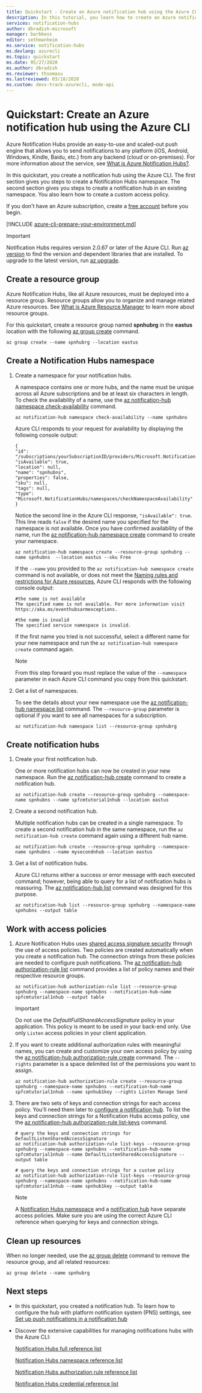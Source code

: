 ```yaml
---
title: Quickstart - Create an Azure notification hub using the Azure CLI | Microsoft Docs
description: In this tutorial, you learn how to create an Azure notification hub using the Azure CLI.
services: notification-hubs
author: dbradish-microsoft
manager: barbkess
editor: sethmanheim
ms.service: notification-hubs
ms.devlang: azurecli
ms.topic: quickstart
ms.date: 05/27/2020
ms.author: dbradish
ms.reviewer: thsomasu
ms.lastreviewed: 03/18/2020
ms.custom: devx-track-azurecli, mode-api
---
```


# Quickstart: Create an Azure notification hub using the Azure CLI

Azure Notification Hubs provide an easy-to-use and scaled-out push engine that allows you to send notifications to any platform (iOS, Android, Windows, Kindle, Baidu, etc.) from any backend (cloud or on-premises). For more information about the service, see [What is Azure Notification Hubs?](notification-hubs-push-notification-overview.md).

In this quickstart, you create a notification hub using the Azure CLI. The first section gives you steps to create a Notification Hubs namespace. The second section gives you steps to create a notification hub in an existing namespace. You also learn how to create a custom access policy.

If you don't have an Azure subscription, create a [free account](https://azure.microsoft.com/free/?WT.mc_id=A261C142F) before you begin.

[!INCLUDE [azure-cli-prepare-your-environment.md](~/reusable-content/azure-cli/azure-cli-prepare-your-environment.md)]

> [!IMPORTANT]
> Notification Hubs requires version 2.0.67 or later of the Azure CLI. Run [az version](/cli/azure/reference-index#az-version) to find the version and dependent libraries that are installed. To upgrade to the latest version, run [az upgrade](/cli/azure/reference-index#az-upgrade).

## Create a resource group

Azure Notification Hubs, like all Azure resources, must be deployed into a resource group.  Resource groups allow you to organize and manage related Azure resources.  See [What is Azure Resource Manager](../azure-resource-manager/management/overview.md) to learn more about resource groups.

For this quickstart, create a resource group named **spnhubrg** in the **eastus** location with the following [az group create](/cli/azure/group#az-group-create) command.

```azurecli
az group create --name spnhubrg --location eastus
```

## Create a Notification Hubs namespace

1. Create a namespace for your notification hubs.

   A namespace contains one or more hubs, and the name must be unique across all Azure subscriptions and be at least six characters in length. To check the availability of a name, use the [az notification-hub namespace check-availability](/cli/azure/notification-hub/namespace#az-notification-hub-namespace-check-availability) command.

   ```azurecli
   az notification-hub namespace check-availability --name spnhubns
   ```

   Azure CLI responds to your request for availability by displaying the following console output:

   ```shell
   {
   "id": "/subscriptions/yourSubscriptionID/providers/Microsoft.NotificationHubs/checkNamespaceAvailability",
   "isAvailable": true,
   "location": null,
   "name": "spnhubns",
   "properties": false,
   "sku": null,
   "tags": null,
   "type": "Microsoft.NotificationHubs/namespaces/checkNamespaceAvailability"
   }
   ```

   Notice the second line in the Azure CLI response, `"isAvailable": true`. This line reads `false` if the desired name you specified for the namespace is not available. Once you have confirmed availability of the name, run the [az notification-hub namespace create](/cli/azure/notification-hub/namespace#az-notification-hub-namespace-create) command to create your namespace.  

   ```azurecli
   az notification-hub namespace create --resource-group spnhubrg --name spnhubns  --location eastus --sku Free
   ```

   If the `--name` you provided to the `az notification-hub namespace create` command is not available, or does not meet the [Naming rules and restrictions for Azure resources](../azure-resource-manager/management/resource-name-rules.md), Azure CLI responds with the following console output:

   ```shell
   #the name is not available
   The specified name is not available. For more information visit https://aka.ms/eventhubsarmexceptions.

   #the name is invalid
   The specified service namespace is invalid.
   ```

   If the first name you tried is not successful, select a different name for your new namespace and run the `az notification-hub namespace create` command again.

   > [!NOTE]
   > From this step forward you must replace the value of the `--namespace` parameter in each Azure CLI command you copy from this quickstart.

2. Get a list of namespaces.

   To see the details about your new namespace use the [az notification-hub namespace list](/cli/azure/notification-hub/namespace#az-notification-hub-namespace-list) command. The `--resource-group` parameter is optional if you want to see all namespaces for a subscription.

   ```azurecli
   az notification-hub namespace list --resource-group spnhubrg
   ```

## Create notification hubs

1. Create your first notification hub.

   One or more notification hubs can now be created in your new namespace. Run the [az notification-hub create](/cli/azure/notification-hub#az-notification-hub-create) command to create a notification hub.

   ```azurecli
   az notification-hub create --resource-group spnhubrg --namespace-name spnhubns --name spfcmtutorial1nhub --location eastus
   ```

2. Create a second notification hub.

   Multiple notification hubs can be created in a single namespace. To create a second notification hub in the same namespace, run the `az notification-hub create` command again using a different hub name.

   ```azurecli
   az notification-hub create --resource-group spnhubrg --namespace-name spnhubns --name mysecondnhub --location eastus 
   ```

3. Get a list of notification hubs.

   Azure CLI returns either a success or error message with each executed command; however, being able to query for a list of notification hubs is reassuring. The [az notification-hub list](/cli/azure/notification-hub#az-notification-hub-list) command was designed for this purpose.

   ```azurecli
   az notification-hub list --resource-group spnhubrg --namespace-name spnhubns --output table
   ```

## Work with access policies

1. Azure Notification Hubs uses [shared access signature security](./notification-hubs-push-notification-security.md) through the use of access policies. Two policies are created automatically when you create a notification hub. The connection strings from these policies are needed to configure push notifications. The [az notification-hub authorization-rule list](/cli/azure/notification-hub/authorization-rule#az-notification-hub-authorization-rule-list) command provides a list of policy names and their respective resource groups.

   ```azurecli
   az notification-hub authorization-rule list --resource-group spnhubrg --namespace-name spnhubns --notification-hub-name spfcmtutorial1nhub --output table
   ```

   > [!IMPORTANT]
   > Do not use the _DefaultFullSharedAccessSignature_ policy in your application. This policy is meant to be used in your back-end only. Use only `Listen` access policies in your client application.

2. If you want to create additional authorization rules with meaningful names, you can create and customize your own access policy by using the [az notification-hub authorization-rule create](/cli/azure/notification-hub/authorization-rule#az-notification-hub-authorization-rule-create) command. The `--rights` parameter is a space delimited list of the permissions you want to assign.

   ```azurecli
   az notification-hub authorization-rule create --resource-group spnhubrg --namespace-name spnhubns --notification-hub-name spfcmtutorial1nhub --name spnhub1key --rights Listen Manage Send
   ```

3. There are two sets of keys and connection strings for each access policy. You'll need them later to [configure a notification hub](./configure-notification-hub-portal-pns-settings.md). To list the keys and connection strings for a Notification Hubs access policy, use the [az notification-hub authorization-rule list-keys](/cli/azure/notification-hub/authorization-rule#az-notification-hub-authorization-rule-list-keys) command.

   ```azurecli
   # query the keys and connection strings for DefaultListenSharedAccessSignature
   az notification-hub authorization-rule list-keys --resource-group spnhubrg --namespace-name spnhubns --notification-hub-name spfcmtutorial1nhub --name DefaultListenSharedAccessSignature --output table
   ```

   ```azurecli
   # query the keys and connection strings for a custom policy
   az notification-hub authorization-rule list-keys --resource-group spnhubrg --namespace-name spnhubns --notification-hub-name spfcmtutorial1nhub --name spnhub1key --output table
   ```

   > [!NOTE]
   > A [Notification Hubs namespace](/cli/azure/notification-hub/namespace/authorization-rule#az-notification-hub-namespace-authorization-rule-list-keys) and a [notification hub](/cli/azure/notification-hub/authorization-rule#az-notification-hub-authorization-rule-list-keys) have separate access policies. Make sure you are using the correct Azure CLI reference when querying for keys and connection strings.

## Clean up resources

When no longer needed, use the [az group delete](/cli/azure/group) command to remove the resource group, and all related resources:

```azurecli
az group delete --name spnhubrg
```

## Next steps

* In this quickstart, you created a notification hub. To learn how to configure the hub with platform notification system (PNS) settings, see [Set up push notifications in a notification hub](configure-notification-hub-portal-pns-settings.md)

* Discover the extensive capabilities for managing notifications hubs with the Azure CLI:

  [Notification Hubs full reference list](/cli/azure/notification-hub)

  [Notification Hubs namespace reference list](/cli/azure/notification-hub/namespace)

  [Notification Hubs authorization rule reference list](/cli/azure/notification-hub/authorization-rule)

  [Notification Hubs credential reference list](/cli/azure/notification-hub/credential)
